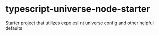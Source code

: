 # typescript-universe-node-starter
 Starter project that utilizes expo eslint universe config and other helpful defaults
